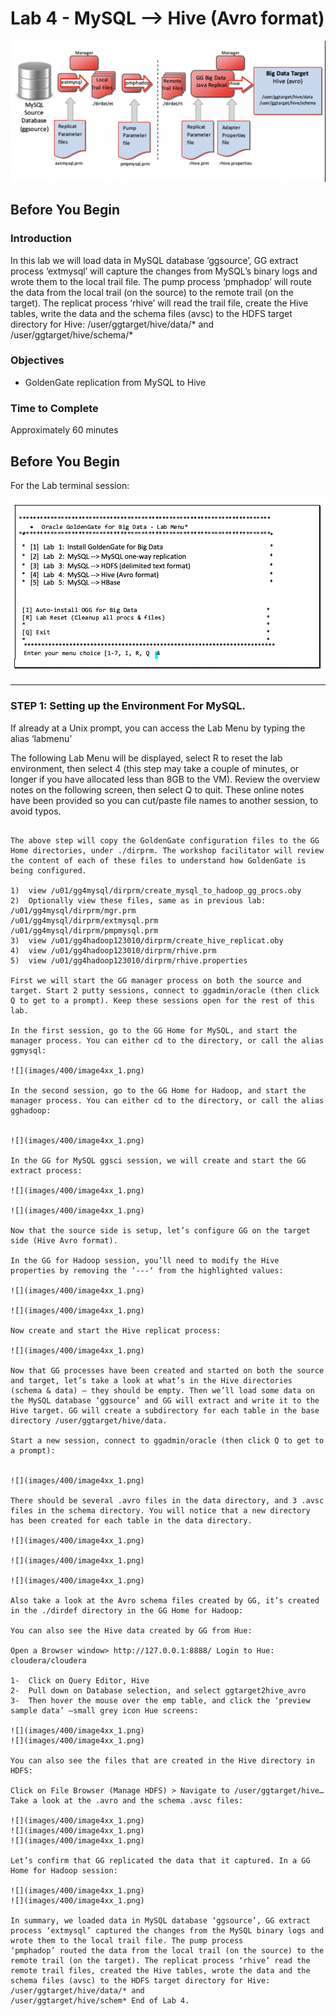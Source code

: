 # Lab 4 -  MySQL --> Hive (Avro format)

![](images/400/image401_1.png)

## Before You Begin

### Introduction
In this lab we will load data in MySQL database ‘ggsource’, GG extract process ‘extmysql’ will capture the changes from MySQL’s binary logs and wrote them to the local trail file. The pump process ‘pmphadop’ will route the data from the local trail (on the source) to the remote trail (on the target). The replicat
process ‘rhive’ will read the trail file, create the Hive tables, write the data and the schema files (avsc) to the HDFS target directory for Hive: /user/ggtarget/hive/data/* and /user/ggtarget/hive/schema/*

### Objectives
- GoldenGate replication from MySQL to Hive

### Time to Complete
Approximately 60 minutes

## Before You Begin
For the Lab terminal session:


![](images/400/Lab4Menu.png)

------

### STEP 1: Setting up the Environment For MySQL.
    
If already at a Unix prompt, you can access the Lab Menu by typing the alias ‘labmenu’

The following Lab Menu will be displayed, select R to reset the lab environment, then select 4 (this step may take a couple of minutes, or longer if you have allocated less than 8GB to the VM).
Review the overview notes on the following screen, then select Q to quit. These online notes have been provided so you can cut/paste file names to another session, to avoid typos.

```

The above step will copy the GoldenGate configuration files to the GG Home directories, under ./dirprm. The workshop facilitator will review the content of each of these files to understand how GoldenGate is being configured.

1)	view /u01/gg4mysql/dirprm/create_mysql_to_hadoop_gg_procs.oby
2)	Optionally view these files, same as in previous lab:
/u01/gg4mysql/dirprm/mgr.prm
/u01/gg4mysql/dirprm/extmysql.prm
/u01/gg4mysql/dirprm/pmpmysql.prm
3)	view /u01/gg4hadoop123010/dirprm/create_hive_replicat.oby
4)	view /u01/gg4hadoop123010/dirprm/rhive.prm
5)	view /u01/gg4hadoop123010/dirprm/rhive.properties

First we will start the GG manager process on both the source and target. Start 2 putty sessions, connect to ggadmin/oracle (then click Q to get to a prompt). Keep these sessions open for the rest of this lab.

In the first session, go to the GG Home for MySQL, and start the manager process. You can either cd to the directory, or call the alias ggmysql:

![](images/400/image4xx_1.png)

In the second session, go to the GG Home for Hadoop, and start the manager process. You can either cd to the directory, or call the alias gghadoop:


![](images/400/image4xx_1.png)

In the GG for MySQL ggsci session, we will create and start the GG extract process:

![](images/400/image4xx_1.png)

![](images/400/image4xx_1.png)

Now that the source side is setup, let’s configure GG on the target side (Hive Avro format).

In the GG for Hadoop session, you’ll need to modify the Hive properties by removing the ‘---‘ from the highlighted values:

![](images/400/image4xx_1.png)

![](images/400/image4xx_1.png)

Now create and start the Hive replicat process:

![](images/400/image4xx_1.png)

Now that GG processes have been created and started on both the source and target, let’s take a look at what’s in the Hive directories (schema & data) – they should be empty. Then we’ll load some data on
the MySQL database ‘ggsource’ and GG will extract and write it to the Hive target. GG will create a subdirectory for each table in the base directory /user/ggtarget/hive/data.

Start a new session, connect to ggadmin/oracle (then click Q to get to a prompt):


![](images/400/image4xx_1.png)

There should be several .avro files in the data directory, and 3 .avsc files in the schema directory. You will notice that a new directory has been created for each table in the data directory.

![](images/400/image4xx_1.png)

![](images/400/image4xx_1.png)

![](images/400/image4xx_1.png)

Also take a look at the Avro schema files created by GG, it’s created in the ./dirdef directory in the GG Home for Hadoop:

You can also see the Hive data created by GG from Hue:

Open a Browser window> http://127.0.0.1:8888/ Login to Hue: cloudera/cloudera

1-	Click on Query Editor, Hive
2-	Pull down on Database selection, and select ggtarget2hive_avro
3-	Then hover the mouse over the emp table, and click the ‘preview sample data’ –small grey icon Hue screens:

![](images/400/image4xx_1.png)
![](images/400/image4xx_1.png)

You can also see the files that are created in the Hive directory in HDFS:

Click on File Browser (Manage HDFS) > Navigate to /user/ggtarget/hive… Take a look at the .avro and the schema .avsc files:

![](images/400/image4xx_1.png)
![](images/400/image4xx_1.png)
![](images/400/image4xx_1.png)

Let’s confirm that GG replicated the data that it captured. In a GG Home for Hadoop session:

![](images/400/image4xx_1.png)
![](images/400/image4xx_1.png)

In summary, we loaded data in MySQL database ‘ggsource’, GG extract process ‘extmysql’ captured the changes from the MySQL binary logs and wrote them to the local trail file. The pump process
‘pmphadop’ routed the data from the local trail (on the source) to the remote trail (on the target). The replicat process ‘rhive’ read the remote trail files, created the Hive tables, wrote the data and the schema files (avsc) to the HDFS target directory for Hive: /user/ggtarget/hive/data/* and
/user/ggtarget/hive/schem* End of Lab 4.



